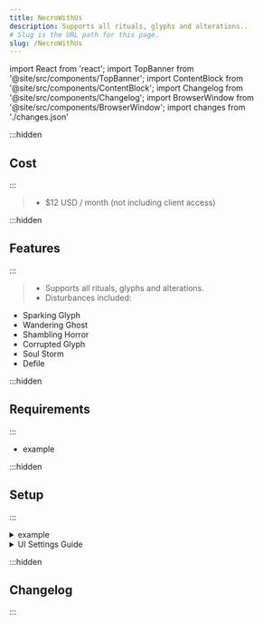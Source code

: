 ```yaml
---
title: NecroWithUs
description: Supports all rituals, glyphs and alterations..
# Slug is the URL path for this page.
slug: /NecroWithUs
---
```


import React from 'react';
import TopBanner from '@site/src/components/TopBanner';
import ContentBlock from '@site/src/components/ContentBlock';
import Changelog from '@site/src/components/Changelog';
import BrowserWindow from '@site/src/components/BrowserWindow';
import changes from './changes.json'

<TopBanner title="NecroWithUs" version="v1.0.6" skill="Necromancy">
</TopBanner>

:::hidden

## Cost

:::

<ContentBlock title="Cost">

> - $12 USD / month (not including client access)

</ContentBlock>

:::hidden

## Features

:::

<ContentBlock title="Features">

> - Supports all rituals, glyphs and alterations.
> - Disturbances included:

- Sparking Glyph
- Wandering Ghost
- Shambling Horror
- Corrupted Glyph
- Soul Storm
- Defile

</ContentBlock>

:::hidden

## Requirements

:::
<ContentBlock title="Requirements">

- example

</ContentBlock>

:::hidden

## Setup

:::
<ContentBlock title="Setup">

<details>
<summary>example</summary>

- example

</details>

<details>
<summary>UI Settings Guide</summary>

- example

</details>

</ContentBlock>

:::hidden

## Changelog

:::

<Changelog changes={changes}>

</Changelog>
